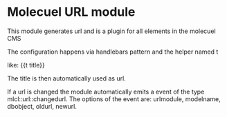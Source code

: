# Molecuel URL module

This module generates url and is a plugin for all elements in the molecuel CMS

The configuration happens via handlebars pattern and the helper named t

like: {{t title}}

The title is then automatically used as url.

If a url is changed the module automatically emits a event of the type mlcl::url::changedurl.
The options of the event are: urlmodule, modelname, dbobject, oldurl, newurl.